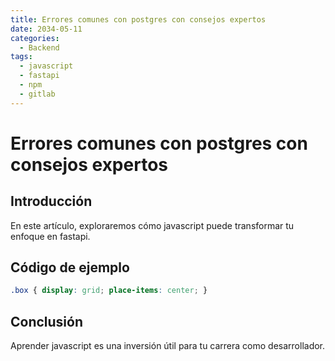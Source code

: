 ```yaml
---
title: Errores comunes con postgres con consejos expertos
date: 2034-05-11
categories:
  - Backend
tags:
  - javascript
  - fastapi
  - npm
  - gitlab
---
```


# Errores comunes con postgres con consejos expertos

## Introducción

En este artículo, exploraremos cómo javascript puede transformar tu enfoque en fastapi.

## Código de ejemplo

```css
.box { display: grid; place-items: center; }
```

## Conclusión

Aprender javascript es una inversión útil para tu carrera como desarrollador.